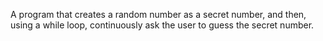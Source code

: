 A program that creates a random number as a secret number, and then, using a while loop, continuously ask the user to guess the secret number.
